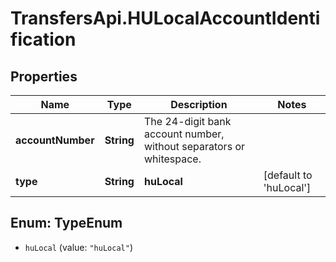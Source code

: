 # TransfersApi.HULocalAccountIdentification

## Properties

Name | Type | Description | Notes
------------ | ------------- | ------------- | -------------
**accountNumber** | **String** | The 24-digit bank account number, without separators or whitespace. | 
**type** | **String** | **huLocal** | [default to &#39;huLocal&#39;]



## Enum: TypeEnum


* `huLocal` (value: `"huLocal"`)




